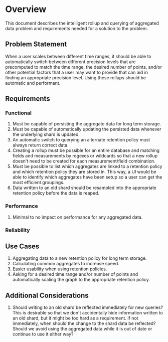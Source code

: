 # Overview

This document describes the intelligent rollup and querying of
aggregated data problem and requirements needed for a solution to the
problem.

## Problem Statement

When a user scales between different time ranges, it should be able to
automatically switch between different precision levels that are
precomputed to match the time range, the desired number of points,
and/or other potential factors that a user may want to provide that can
aid in finding an appropriate precision level. Using these rollups
should be automatic and performant.

## Requirements

### Functional

1. Must be capable of persisting the aggregate data for long term
   storage.
2. Must be capable of automatically updating the persisted data whenever
   the underlying shard is updated.
3. An automatic switch to querying an alternate retention policy must
   always return correct data.
4. Creating a rollup must be possible for an entire database and
   matching fields and measurements by regexes or wildcards so that a
   new rollup doesn't need to be created for each measurement/field
   combination.
5. Must be possible to list which aggregates are linked to a retention
   policy and which retention policy they are stored in. This way, a UI
   would be able to identify which aggregates have been setup so a user
   can get the most efficient groupings.
6. Data written to an old shard should be resampled into the appropriate
   retention policy before the data is reaped.

### Performance

1. Minimal to no impact on performance for any aggregated data.

### Reliability

## Use Cases

1. Aggregating data to a new retention policy for long term storage.
2. Calculating common aggregates to increase speed.
3. Easier usability when using retention policies.
4. Asking for a desired time range and/or number of points and
   automatically scaling the graph to the appropriate retention policy.

## Additional Considerations

1. Should writing to an old shard be reflected immediately for new
   queries? This is desirable so that we don't accidentally hide
   information written to an old shard, but it might be too hard as a
   requirement. If not immediately, when should the change to the shard
   data be reflected? Should we avoid using the aggregated data while
   it is out of date or continue to use it either way?
